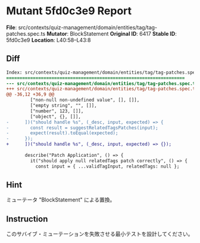 # Mutant 5fd0c3e9 Report

**File**: src/contexts/quiz-management/domain/entities/tag/tag-patches.spec.ts
**Mutator**: BlockStatement
**Original ID**: 6417
**Stable ID**: 5fd0c3e9
**Location**: L40:58–L43:8

## Diff

```diff
Index: src/contexts/quiz-management/domain/entities/tag/tag-patches.spec.ts
===================================================================
--- src/contexts/quiz-management/domain/entities/tag/tag-patches.spec.ts	original
+++ src/contexts/quiz-management/domain/entities/tag/tag-patches.spec.ts	mutated #6417
@@ -36,12 +36,9 @@
         ["non-null non-undefined value", [], []],
         ["empty string", "", []],
         ["number", 123, []],
         ["object", {}, []],
-      ])("should handle %s", (_desc, input, expected) => {
-        const result = suggestRelatedTagsPatches(input);
-        expect(result).toEqual(expected);
-      });
+      ])("should handle %s", (_desc, input, expected) => {});
 
       describe("Patch Application", () => {
         it("should apply null relatedTags patch correctly", () => {
           const input = { ...validTagInput, relatedTags: null };
```

## Hint

ミューテータ "BlockStatement" による置換。

## Instruction

このサバイブ・ミューテーションを失敗させる最小テストを設計してください。
